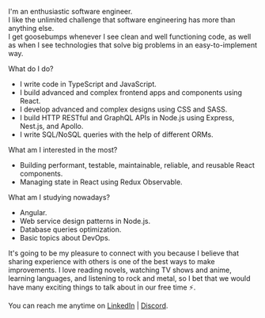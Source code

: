 I'm an enthusiastic software engineer. <br />
I like the unlimited challenge that software engineering has more than anything else. <br />
I get goosebumps whenever I see clean and well functioning code, as well as when I see technologies that solve big problems in an easy-to-implement way. <br />

What do I do?
* I write code in TypeScript and JavaScript.
* I build advanced and complex frontend apps and components using React.
* I develop advanced and complex designs using CSS and SASS.
* I build HTTP RESTful and GraphQL APIs in Node.js using Express, Nest.js, and Apollo.
* I write SQL/NoSQL queries with the help of different ORMs. <br />

What am I interested in the most?
* Building performant, testable, maintainable, reliable, and reusable React components.
* Managing state in React using Redux Observable. <br />

What am I studying nowadays?
* Angular.
* Web service design patterns in Node.js.
* Database queries optimization.
* Basic topics about DevOps.

It's going to be my pleasure to connect with you because I believe that sharing experience with others is one of the best ways to make improvements. I love reading novels, watching TV shows and anime, learning languages, and listening to rock and metal, so I bet that we would have many exciting things to talk about in our free time ⚡️.

You can reach me anytime on [LinkedIn](https://www.linkedin.com/in/mohammad-saadeh-993993a8/) | [Discord](https://www.discordapp.com/users/mohdasaadeh).

<!---
mohdasaadeh/mohdasaadeh is a ✨ special ✨ repository because its `README.md` (this file) appears on your GitHub profile.
You can click the Preview link to take a look at your changes.
--->
